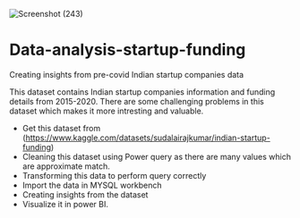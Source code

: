 ![Screenshot (243)](https://user-images.githubusercontent.com/78147828/236619234-7bcb5d57-5980-4042-bfd3-9cf0baffaf96.png)
# Data-analysis-startup-funding
Creating insights from pre-covid Indian startup companies data

This dataset contains Indian startup companies information and funding details from 2015-2020.
There are some challenging problems in this dataset which makes it more intresting and valuable.
- Get this dataset from 
  (https://www.kaggle.com/datasets/sudalairajkumar/indian-startup-funding)
- Cleaning this dataset using Power query as there are many values which are approximate match.
- Transforming this data to perform query correctly
- Import the data in MYSQL workbench
- Creating insights from the dataset
- Visualize it in power BI.

